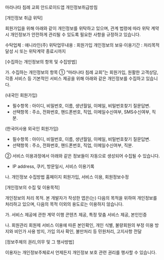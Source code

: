 마라나타 침례 교회 안드로이드앱 개인정보취급방침

[개인정보 취급 위탁]

회원가입을 위해 아래와 같이 개인정보를 위탁하고 있으며, 관계 법령에 따라 위탁 계약 시 개인정보가 안전하게 관리될 수 있도록 필요한 사항을 규정하고 있습니다.

수탁업체 : 애니라인(주)
위탁업무내용 : 회원가입
개인정보의 보유·이용기간 : 처리목적 달성 시 또는 위탁계약 종료시까지 


[수집하는 개인정보의 항목 및 수집방법]

가. 수집하는 개인정보의 항목
① “마라나타 침례 교회”는 회원가입, 원활한 고객상담, 각종 서비스 등 기본적인 서비스 제공을 위해 아래와 같은 개인정보를 수집하고 있습니다.

(내국인 회원가입)
- 필수항목 : 아이디, 비밀번호, 이름, 생년월일, 이메일, 비밀번호찾기 질문답변.
- 선택항목 : 주소, 전화번호, 핸드폰번호, 직업, 이메일수신여부, SMS수신여부, 직분.

(한국어사용 외국인 회원가입)
- 필수항목 : 아이디, 비밀번호, 이름, 생년월일, 이메일, 비밀번호찾기 질문답변.
- 선택항목 : 주소, 전화번호, 핸드폰번호, 직업, 이메일수신여부, 직분.

② 서비스 이용과정에서 아래와 같은 정보들이 자동으로 생성되어 수집될 수 있습니다.
- IP address, 쿠키, 방문일시, 서비스 이용기록


나. 개인정보 수집방법
홈페이지 회원가입, 서비스 이용, 회원정보수정 


[개인정보의 수집 및 이용목적]

개인정보의 처리 목적. 본 개발자가 작성한 앱은(는) 다음의 목적을 위하여 개인정보를 처리하고 있으며, 다음의 목적 이외의 용도로는 이용하지 않습니다.

가. 서비스 제공에 관한 계약 이행
콘텐츠 제공, 특정 맞춤 서비스 제공, 본인인증

나. 회원관리
회원제 서비스 이용에 따른 본인확인, 개인 식별, 불량회원의 부정 이용 방지와 
비인가 사용 방지, 가입 의사 확인, 불만처리 등 민원처리, 고지사항 전달


[정보주체의 권리,의무 및 그 행사방법]

이용자는 개인정보주체로서 언제든지 개인정보 보호 관련 권리를 행사할 수 있습니다.

